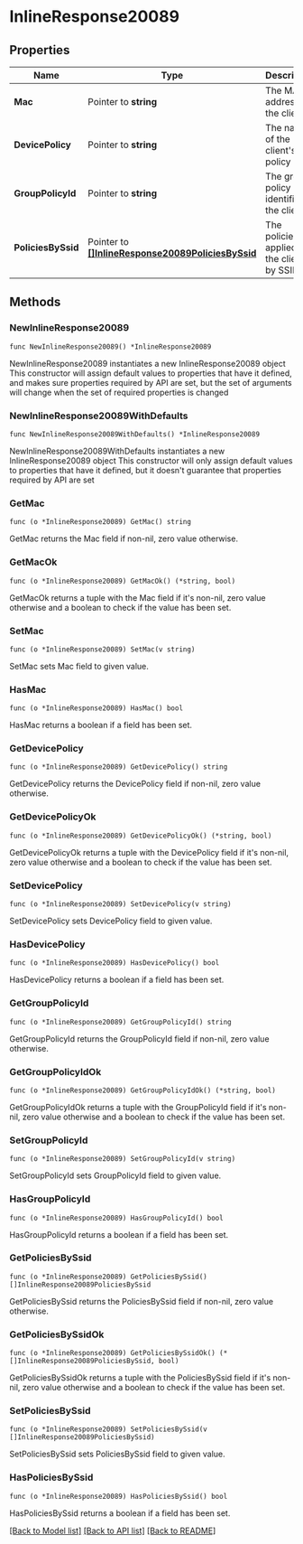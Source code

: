 # InlineResponse20089

## Properties

Name | Type | Description | Notes
------------ | ------------- | ------------- | -------------
**Mac** | Pointer to **string** | The MAC address of the client | [optional] 
**DevicePolicy** | Pointer to **string** | The name of the client&#39;s policy | [optional] 
**GroupPolicyId** | Pointer to **string** | The group policy identifier of the client | [optional] 
**PoliciesBySsid** | Pointer to [**[]InlineResponse20089PoliciesBySsid**](InlineResponse20089PoliciesBySsid.md) | The policies applied to the client by SSID | [optional] 

## Methods

### NewInlineResponse20089

`func NewInlineResponse20089() *InlineResponse20089`

NewInlineResponse20089 instantiates a new InlineResponse20089 object
This constructor will assign default values to properties that have it defined,
and makes sure properties required by API are set, but the set of arguments
will change when the set of required properties is changed

### NewInlineResponse20089WithDefaults

`func NewInlineResponse20089WithDefaults() *InlineResponse20089`

NewInlineResponse20089WithDefaults instantiates a new InlineResponse20089 object
This constructor will only assign default values to properties that have it defined,
but it doesn't guarantee that properties required by API are set

### GetMac

`func (o *InlineResponse20089) GetMac() string`

GetMac returns the Mac field if non-nil, zero value otherwise.

### GetMacOk

`func (o *InlineResponse20089) GetMacOk() (*string, bool)`

GetMacOk returns a tuple with the Mac field if it's non-nil, zero value otherwise
and a boolean to check if the value has been set.

### SetMac

`func (o *InlineResponse20089) SetMac(v string)`

SetMac sets Mac field to given value.

### HasMac

`func (o *InlineResponse20089) HasMac() bool`

HasMac returns a boolean if a field has been set.

### GetDevicePolicy

`func (o *InlineResponse20089) GetDevicePolicy() string`

GetDevicePolicy returns the DevicePolicy field if non-nil, zero value otherwise.

### GetDevicePolicyOk

`func (o *InlineResponse20089) GetDevicePolicyOk() (*string, bool)`

GetDevicePolicyOk returns a tuple with the DevicePolicy field if it's non-nil, zero value otherwise
and a boolean to check if the value has been set.

### SetDevicePolicy

`func (o *InlineResponse20089) SetDevicePolicy(v string)`

SetDevicePolicy sets DevicePolicy field to given value.

### HasDevicePolicy

`func (o *InlineResponse20089) HasDevicePolicy() bool`

HasDevicePolicy returns a boolean if a field has been set.

### GetGroupPolicyId

`func (o *InlineResponse20089) GetGroupPolicyId() string`

GetGroupPolicyId returns the GroupPolicyId field if non-nil, zero value otherwise.

### GetGroupPolicyIdOk

`func (o *InlineResponse20089) GetGroupPolicyIdOk() (*string, bool)`

GetGroupPolicyIdOk returns a tuple with the GroupPolicyId field if it's non-nil, zero value otherwise
and a boolean to check if the value has been set.

### SetGroupPolicyId

`func (o *InlineResponse20089) SetGroupPolicyId(v string)`

SetGroupPolicyId sets GroupPolicyId field to given value.

### HasGroupPolicyId

`func (o *InlineResponse20089) HasGroupPolicyId() bool`

HasGroupPolicyId returns a boolean if a field has been set.

### GetPoliciesBySsid

`func (o *InlineResponse20089) GetPoliciesBySsid() []InlineResponse20089PoliciesBySsid`

GetPoliciesBySsid returns the PoliciesBySsid field if non-nil, zero value otherwise.

### GetPoliciesBySsidOk

`func (o *InlineResponse20089) GetPoliciesBySsidOk() (*[]InlineResponse20089PoliciesBySsid, bool)`

GetPoliciesBySsidOk returns a tuple with the PoliciesBySsid field if it's non-nil, zero value otherwise
and a boolean to check if the value has been set.

### SetPoliciesBySsid

`func (o *InlineResponse20089) SetPoliciesBySsid(v []InlineResponse20089PoliciesBySsid)`

SetPoliciesBySsid sets PoliciesBySsid field to given value.

### HasPoliciesBySsid

`func (o *InlineResponse20089) HasPoliciesBySsid() bool`

HasPoliciesBySsid returns a boolean if a field has been set.


[[Back to Model list]](../README.md#documentation-for-models) [[Back to API list]](../README.md#documentation-for-api-endpoints) [[Back to README]](../README.md)


